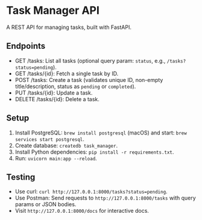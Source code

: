# Task Manager API
A REST API for managing tasks, built with FastAPI.

## Endpoints
- GET /tasks: List all tasks (optional query param: `status`, e.g., `/tasks?status=pending`).
- GET /tasks/{id}: Fetch a single task by ID.
- POST /tasks: Create a task (validates unique ID, non-empty title/description, status as `pending` or `completed`).
- PUT /tasks/{id}: Update a task.
- DELETE /tasks/{id}: Delete a task.

## Setup
1. Install PostgreSQL: `brew install postgresql` (macOS) and start: `brew services start postgresql`.
2. Create database: `createdb task_manager`.
3. Install Python dependencies: `pip install -r requirements.txt`.
4. Run: `uvicorn main:app --reload`.

## Testing
- Use curl: `curl http://127.0.0.1:8000/tasks?status=pending`.
- Use Postman: Send requests to `http://127.0.0.1:8000/tasks` with query params or JSON bodies.
- Visit `http://127.0.0.1:8000/docs` for interactive docs.